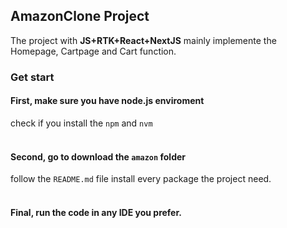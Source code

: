 ## AmazonClone Project
The project with **__JS+RTK+React+NextJS__**
mainly implemente the Homepage, Cartpage and Cart function.

### Get start
#### First, make sure you have node.js enviroment
check if you install the ```npm``` and ```nvm```
<br />
<br />
#### Second, go to download the ```amazon``` folder
follow the ```README.md``` file install every package the project need.
<br />
<br />
#### Final, run the code in any IDE you prefer.





